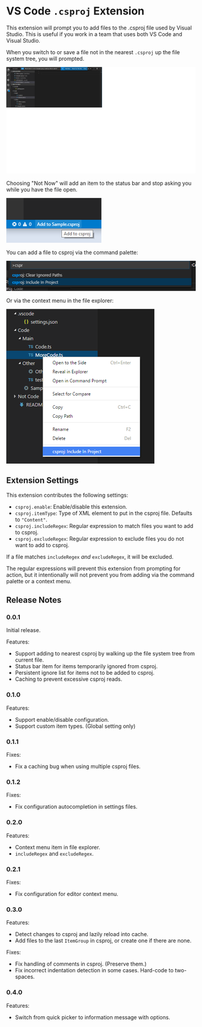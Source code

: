 # VS Code `.csproj` Extension

This extension will prompt you to add files to the .csproj file used by Visual Studio. This is useful if you work in a team that uses both VS Code and Visual Studio.

When you switch to or save a file not in the nearest `.csproj` up the file system tree, you will prompted.

![Prompt](img/demo-prompt.png "Prompt")

Choosing "Not Now" will add an item to the status bar and stop asking you while you have the file open.

![StatusBar](img/demo-status-bar.png "Status Bar")

You can add a file to csproj via the command palette:

![Command](img/demo-command.png "Command Palette")

Or via the context menu in the file explorer:

![Context](img/demo-context-menu.png "Context Menu")

## Extension Settings

This extension contributes the following settings:

* `csproj.enable`: Enable/disable this extension.
* `csproj.itemType`: Type of XML element to put in the csproj file. Defaults to `"Content"`.
* `csproj.includeRegex`: Regular expression to match files you want to add to csproj.
* `csproj.excludeRegex`: Regular expression to exclude files you do not want to add to csproj.

If a file matches `includeRegex` *and* `excludeRegex`, it will be excluded.

The regular expressions will prevent this extension from prompting for action, but it intentionally will not
prevent you from adding via the command palette or a context menu.

## Release Notes

### 0.0.1

Initial release.

Features:

* Support adding to nearest csproj by walking up the file system tree from current file.
* Status bar item for items temporarily ignored from csproj.
* Persistent ignore list for items not to be added to csproj.
* Caching to prevent excessive csproj reads.

### 0.1.0

Features:

* Support enable/disable configuration.
* Support custom item types. (Global setting only)

### 0.1.1

Fixes:

* Fix a caching bug when using multiple csproj files.

### 0.1.2

Fixes:

* Fix configuration autocompletion in settings files.

### 0.2.0

Features:

* Context menu item in file explorer.
* `includeRegex` and `excludeRegex`.

### 0.2.1

Fixes:

* Fix configuration for editor context menu.

### 0.3.0

Features:

* Detect changes to csproj and lazily reload into cache.
* Add files to the last `ItemGroup` in csproj, or create one if there are none.

Fixes:

* Fix handling of comments in csproj. (Preserve them.)
* Fix incorrect indentation detection in some cases. Hard-code to two-spaces.

### 0.4.0

Features:

* Switch from quick picker to information message with options.
